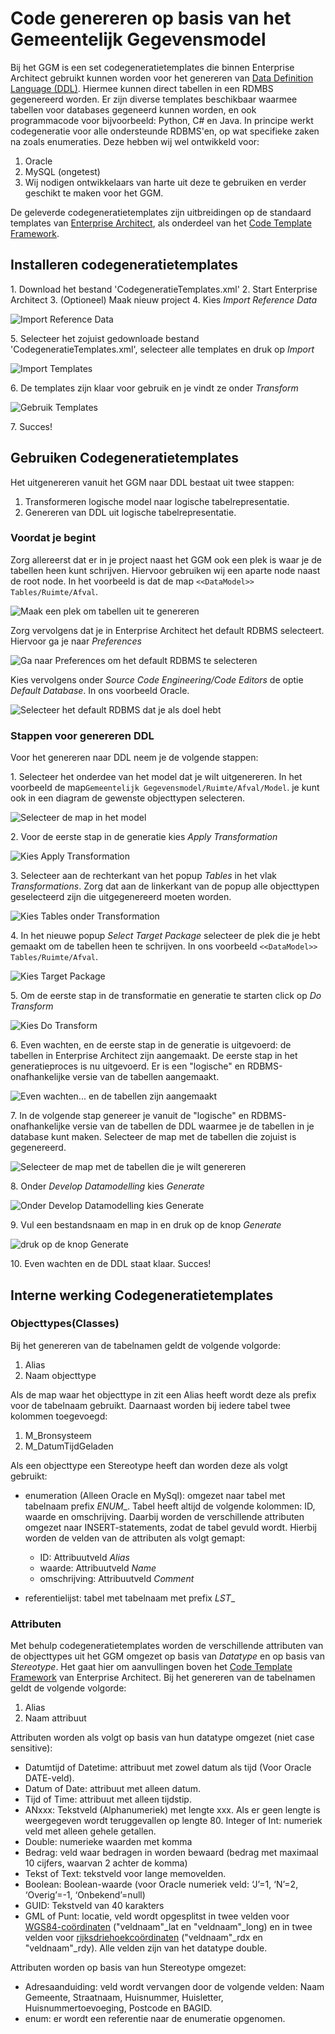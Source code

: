 # Code genereren op basis van het Gemeentelijk Gegevensmodel

Bij het GGM is een set codegeneratietemplates die binnen Enterprise Architect gebruikt kunnen worden voor het genereren van [Data Definition Language (DDL)](https://nl.wikipedia.org/wiki/Data_definition_language). Hiermee kunnen direct tabellen in een RDMBS gegenereerd worden. Er zijn diverse templates beschikbaar waarmee tabellen voor databases gegeneerd kunnen worden, en ook programmacode voor bijvoorbeeld: Python, C# en Java. In principe werkt codegeneratie voor alle ondersteunde RDBMS'en, op wat specifieke zaken na zoals enumeraties. Deze hebben wij wel ontwikkeld voor: 

1. Oracle
2. MySQL (ongetest)
3. Wij nodigen ontwikkelaars van harte uit deze te gebruiken en verder geschikt te maken voor het GGM.

De geleverde codegeneratietemplates zijn uitbreidingen op de standaard templates van [Enterprise Architect](https://sparxsystems.com), als onderdeel van het [Code Template Framework](https://sparxsystems.com/enterprise_architect_user_guide/15.0/model_domains/codetemplates_2.html).

## Installeren codegeneratietemplates

1\. Download het bestand 'CodegeneratieTemplates.xml'
2\. Start Enterprise Architect
3\. (Optioneel) Maak nieuw project
4\. Kies _Import Reference Data_

![Import Reference Data][importRefData]

5\. Selecteer het zojuist gedownloade bestand 'CodegeneratieTemplates.xml', selecteer alle templates en druk op _Import_

![Import Templates][kiesTemplates]

6\. De templates zijn klaar voor gebruik en je vindt ze onder _Transform_

![Gebruik Templates][gebruikTemplates]

7\. Succes!

## Gebruiken Codegeneratietemplates

Het uitgenereren vanuit het GGM naar DDL bestaat uit twee stappen:

1. Transformeren logische model naar logische tabelrepresentatie.
2. Genereren van DDL uit logische tabelrepresentatie.

### Voordat je begint

Zorg allereerst dat er in je project naast het GGM ook een plek is waar je de tabellen heen kunt schrijven. Hiervoor gebruiken wij een aparte node naast de root node. In het voorbeeld is dat de map `<<DataModel>> Tables/Ruimte/Afval`.

![Maak een plek om tabellen uit te genereren][tablesAfval]

Zorg vervolgens dat je in Enterprise Architect het default RDBMS selecteert. Hiervoor ga je naar _Preferences_

![Ga naar Preferences om het default RDBMS te selecteren][kiesPreferences]

Kies vervolgens onder _Source Code Engineering/Code Editors_ de optie _Default Database_. In ons voorbeeld Oracle.

![Selecteer het default RDBMS dat je als doel hebt][selecteerDefaultRDBMS]

### Stappen voor genereren DDL

Voor het genereren naar DDL neem je de volgende stappen:

1\. Selecteer het onderdee van het model dat je wilt uitgenereren. In het voorbeeld de map`Gemeentelijk Gegevensmodel/Ruimte/Afval/Model`. je kunt ook in een diagram de gewenste objecttypen selecteren.

![Selecteer de map in het model][selecteerInModel]

2\. Voor de eerste stap in de generatie kies _Apply Transformation_

![Kies Apply Transformation][applyTransformation]

3\. Selecteer aan de rechterkant van het popup _Tables_ in het vlak _Transformations_. Zorg dat aan de linkerkant van de popup alle objecttypen geselecteerd zijn die uitgegenereerd moeten worden.

![Kies Tables onder Transformation][kiesTables]

4\. In het nieuwe popup _Select Target Package_ selecteer de plek die je hebt gemaakt om de tabellen heen te schrijven. In ons voorbeeld `<<DataModel>> Tables/Ruimte/Afval`. 

![Kies Target Package][selectTargetPackage]

5\. Om de eerste stap in de transformatie en generatie te starten click op _Do Transform_

![Kies Do Transform][selectDoTransform]

6\. Even wachten, en de eerste stap in de generatie is uitgevoerd: de tabellen in Enterprise Architect zijn aangemaakt. De eerste stap in het generatieproces is nu uitgevoerd. Er is een "logische" en RDBMS-onafhankelijke versie van de tabellen aangemaakt. 

![Even wachten... en de tabellen zijn aangemaakt][tabellenAangemaakt]

7\. In de volgende stap genereer je vanuit de "logische" en RDBMS-onafhankelijke versie van de tabellen de DDL waarmee je de tabellen in je database kunt maken. Selecteer de map met de tabellen die zojuist is gegenereerd.

![Selecteer de map met de tabellen die je wilt genereren][selecteerTabellen]

8\. Onder _Develop Datamodelling_ kies _Generate_

![Onder _Develop Datamodelling_ kies _Generate_][kiesGenerate]

9\. Vul een bestandsnaam en map in en druk op de knop _Generate_

![druk op de knop _Generate_][kiesGenerateDDL]

10\. Even wachten en de DDL staat klaar. Succes!

## Interne werking Codegeneratietemplates

### Objecttypes(Classes)

Bij het genereren van de tabelnamen geldt de volgende volgorde:

1. Alias
2. Naam objecttype

Als de map waar het objecttype in zit een Alias heeft wordt deze als prefix voor de tabelnaam gebruikt. Daarnaast worden bij iedere tabel twee kolommen toegevoegd:

1. M_Bronsysteem
2. M_DatumTijdGeladen

Als een objecttype een Stereotype heeft dan worden deze als volgt gebruikt:

* enumeration (Alleen Oracle en MySql): omgezet naar tabel met tabelnaam prefix _ENUM__. Tabel heeft altijd de volgende kolommen: ID, waarde en omschrijving. Daarbij worden de verschillende attributen omgezet naar INSERT-statements, zodat de tabel gevuld wordt. Hierbij worden de velden van de attributen als volgt gemapt:

    * ID: Attribuutveld _Alias_
    * waarde: Attribuutveld _Name_
    * omschrijving: Attribuutveld _Comment_  

* referentielijst: tabel met tabelnaam met prefix _LST__ 

### Attributen

Met behulp codegeneratietemplates worden de verschillende attributen van de objecttypes uit het GGM omgezet op basis van _Datatype_ en op basis van _Stereotype_. Het gaat hier om aanvullingen boven het [Code Template Framework](https://sparxsystems.com/enterprise_architect_user_guide/15.0/model_domains/codetemplates_2.html) van Enterprise Architect. Bij het genereren van de tabelnamen geldt de volgende volgorde:

1. Alias
2. Naam attribuut

Attributen worden als volgt op basis van hun datatype omgezet (niet case sensitive):

* Datumtijd of Datetime: attribuut met zowel datum als tijd (Voor Oracle DATE-veld).
* Datum of Date: attribuut met alleen datum.
* Tijd of Time: attribuut met alleen tijdstip.
* ANxxx: Tekstveld (Alphanumeriek) met lengte xxx. Als er geen lengte is weergegeven wordt teruggevallen op lengte 80.
Integer of Int: numeriek veld met alleen gehele getallen.
* Double: numerieke waarden met komma
* Bedrag: veld waar bedragen in worden bewaard (bedrag met maximaal 10 cijfers, waarvan 2 achter de komma)
* Tekst of Text: tekstveld voor lange memovelden.
* Boolean: Boolean-waarde (voor Oracle numeriek veld: ‘J’=1, ‘N’=2, ‘Overig’=-1, ‘Onbekend’=null)
* GUID: Tekstveld van 40 karakters
* GML of Punt: locatie, veld wordt opgesplitst in twee velden voor [WGS84-coördinaten](https://nl.wikipedia.org/wiki/WGS_84) ("veldnaam"_lat en "veldnaam"_long) en in twee velden voor [rijksdriehoekcoördinaten](https://zakelijk.kadaster.nl/rijksdriehoeksstelsel) ("veldnaam"_rdx en "veldnaam"_rdy). Alle velden zijn van het datatype double.

Attributen worden op basis van hun Stereotype omgezet:

* Adresaanduiding: veld wordt vervangen door de volgende velden: Naam Gemeente, Straatnaam, Huisnummer, Huisletter, Huisnummertoevoeging, Postcode en BAGID.
* enum: er wordt een referentie naar de enumeratie opgenomen.

[tablesAfval]: image/TablesAfval.png "Maak een plek om de tabellen uit te genereren"
[selecteerInModel]: image/SelecteerInModel.png "Selecteer de map in het model"
[applyTransformation]: image/ApplyTransformation.png "Kies Apply Transformation"
[kiesTables]: image/KiesTables.png "Kies Tables onder Transformation"
[selectTargetPackage]: image/SelectTargetPackage.png "Kies Target Package"
[selectDoTransform]: image/SelectDoTransform.png "Kies Do Transform"
[tabellenAangemaakt]: image/TabellenAangemaakt.png "Even wachten... en de tabellen zijn aangemaakt"
[kiesPreferences]: image/KiesPreferences.png "Ga naar Preferences om het default RDBMS te selecteren"
[selecteerDefaultRDBMS]: image/SelecteerDefaultRDBMS.png "Selecteer het default RDBMS dat je als doel hebt"
[selecteerTabellen]: image/SelecteerTabellen.png "Selecteer de tabellen die je wilt genereren"
[kiesGenerate]: image/KiesGenerate.png "Kies Generate"
[kiesGenerateDDL]: image/KiesGenerateDDL.png "Kies Generate"
[importRefData]: image/ImportRefData.png "Import Referencedata"
[kiesTemplates]: image/KiesTemplates.png "Kies templates"
[gebruikTemplates]: image/GebruikTemplates.png "Gebruik templates"

